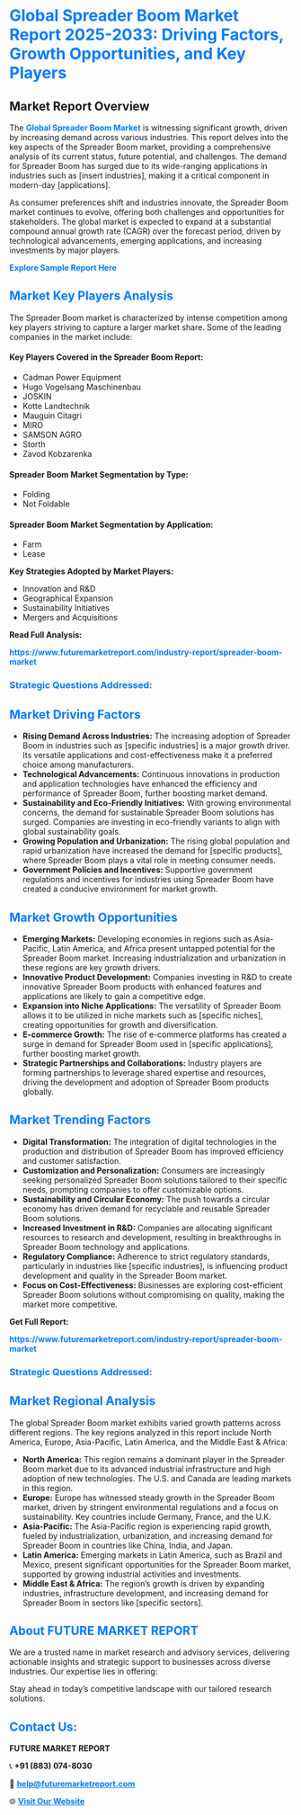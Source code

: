 <h1 style="color: #007BFF;">Global Spreader Boom Market Report 2025-2033: Driving Factors, Growth Opportunities, and Key Players</h1>

<section id="overview">
<h2>Market Report Overview</h2>
<p>The <a href="https://www.futuremarketreport.com/industry-report/spreader-boom-market" style="color: #007BFF; text-decoration: none;"><strong>Global Spreader Boom Market</strong></a> is witnessing significant growth, driven by increasing demand across various industries. This report delves into the key aspects of the Spreader Boom market, providing a comprehensive analysis of its current status, future potential, and challenges. The demand for Spreader Boom has surged due to its wide-ranging applications in industries such as [insert industries], making it a critical component in modern-day [applications].</p>
<p>As consumer preferences shift and industries innovate, the Spreader Boom market continues to evolve, offering both challenges and opportunities for stakeholders. The global market is expected to expand at a substantial compound annual growth rate (CAGR) over the forecast period, driven by technological advancements, emerging applications, and increasing investments by major players.</p>
</section>

<section id="overview">
<p><a href="https://www.futuremarketreport.com/request-sample/reportId=56402" style="color: #007BFF; text-decoration: none;"><strong>Explore Sample Report Here</strong></a></p>
</section>

<section id="key-players">
<h2 style="color: #007BFF;">Market Key Players Analysis</h2>
<p>The Spreader Boom market is characterized by intense competition among key players striving to capture a larger market share. Some of the leading companies in the market include:</p>
<h4>Key Players Covered in the Spreader Boom Report:</h4>
<ul><li>Cadman Power Equipment</li><li>Hugo Vogelsang Maschinenbau</li><li>JOSKIN</li><li>Kotte Landtechnik</li><li>Mauguin Citagri</li><li>MIRO</li><li>SAMSON AGRO</li><li>Storth</li><li>Zavod Kobzarenka</li></ul>
<h4>Spreader Boom Market Segmentation by Type:</h4>
<ul><li>Folding</li><li>Not Foldable</li></ul>

<h4>Spreader Boom Market Segmentation by Application:</h4>
<ul><li>Farm</li><li>Lease</li></ul>
<p><strong>Key Strategies Adopted by Market Players:</strong></p>
<ul>
<li>Innovation and R&D</li>
<li>Geographical Expansion</li>
<li>Sustainability Initiatives</li>
<li>Mergers and Acquisitions</li>
</ul>
</section>

<section>
<p><strong>Read Full Analysis: </strong></p><a href="https://www.futuremarketreport.com/industry-report/spreader-boom-market" style="color: #007BFF; text-decoration: none;"><strong>https://www.futuremarketreport.com/industry-report/spreader-boom-market</strong></a>
<h3 style="color: #007BFF;">Strategic Questions Addressed:</h3>
</section>

<section id="driving-factors">
<h2 style="color: #007BFF;">Market Driving Factors</h2>
<ul>
<li><strong>Rising Demand Across Industries:</strong> The increasing adoption of Spreader Boom in industries such as [specific industries] is a major growth driver. Its versatile applications and cost-effectiveness make it a preferred choice among manufacturers.</li>
<li><strong>Technological Advancements:</strong> Continuous innovations in production and application technologies have enhanced the efficiency and performance of Spreader Boom, further boosting market demand.</li>
<li><strong>Sustainability and Eco-Friendly Initiatives:</strong> With growing environmental concerns, the demand for sustainable Spreader Boom solutions has surged. Companies are investing in eco-friendly variants to align with global sustainability goals.</li>
<li><strong>Growing Population and Urbanization:</strong> The rising global population and rapid urbanization have increased the demand for [specific products], where Spreader Boom plays a vital role in meeting consumer needs.</li>
<li><strong>Government Policies and Incentives:</strong> Supportive government regulations and incentives for industries using Spreader Boom have created a conducive environment for market growth.</li>
</ul>
</section>

<section id="growth-opportunities">
<h2 style="color: #007BFF;">Market Growth Opportunities</h2>
<ul>
<li><strong>Emerging Markets:</strong> Developing economies in regions such as Asia-Pacific, Latin America, and Africa present untapped potential for the Spreader Boom market. Increasing industrialization and urbanization in these regions are key growth drivers.</li>
<li><strong>Innovative Product Development:</strong> Companies investing in R&D to create innovative Spreader Boom products with enhanced features and applications are likely to gain a competitive edge.</li>
<li><strong>Expansion into Niche Applications:</strong> The versatility of Spreader Boom allows it to be utilized in niche markets such as [specific niches], creating opportunities for growth and diversification.</li>
<li><strong>E-commerce Growth:</strong> The rise of e-commerce platforms has created a surge in demand for Spreader Boom used in [specific applications], further boosting market growth.</li>
<li><strong>Strategic Partnerships and Collaborations:</strong> Industry players are forming partnerships to leverage shared expertise and resources, driving the development and adoption of Spreader Boom products globally.</li>
</ul>
</section>

<section id="trending-factors">
<h2 style="color: #007BFF;">Market Trending Factors</h2>
<ul>
<li><strong>Digital Transformation:</strong> The integration of digital technologies in the production and distribution of Spreader Boom has improved efficiency and customer satisfaction.</li>
<li><strong>Customization and Personalization:</strong> Consumers are increasingly seeking personalized Spreader Boom solutions tailored to their specific needs, prompting companies to offer customizable options.</li>
<li><strong>Sustainability and Circular Economy:</strong> The push towards a circular economy has driven demand for recyclable and reusable Spreader Boom solutions.</li>
<li><strong>Increased Investment in R&D:</strong> Companies are allocating significant resources to research and development, resulting in breakthroughs in Spreader Boom technology and applications.</li>
<li><strong>Regulatory Compliance:</strong> Adherence to strict regulatory standards, particularly in industries like [specific industries], is influencing product development and quality in the Spreader Boom market.</li>
<li><strong>Focus on Cost-Effectiveness:</strong> Businesses are exploring cost-efficient Spreader Boom solutions without compromising on quality, making the market more competitive.</li>
</ul>
</section>

<section>
<p><strong>Get Full Report: </strong></p><a href="https://www.futuremarketreport.com/industry-report/spreader-boom-market" style="color: #007BFF; text-decoration: none;"><strong>https://www.futuremarketreport.com/industry-report/spreader-boom-market</strong></a>
<h3 style="color: #007BFF;">Strategic Questions Addressed:</h3>
</section>


<section id="regional-analysis">
<h2 style="color: #007BFF;">Market Regional Analysis</h2>
<p>The global Spreader Boom market exhibits varied growth patterns across different regions. The key regions analyzed in this report include North America, Europe, Asia-Pacific, Latin America, and the Middle East & Africa:</p>
<ul>
<li><strong>North America:</strong> This region remains a dominant player in the Spreader Boom market due to its advanced industrial infrastructure and high adoption of new technologies. The U.S. and Canada are leading markets in this region.</li>
<li><strong>Europe:</strong> Europe has witnessed steady growth in the Spreader Boom market, driven by stringent environmental regulations and a focus on sustainability. Key countries include Germany, France, and the U.K.</li>
<li><strong>Asia-Pacific:</strong> The Asia-Pacific region is experiencing rapid growth, fueled by industrialization, urbanization, and increasing demand for Spreader Boom in countries like China, India, and Japan.</li>
<li><strong>Latin America:</strong> Emerging markets in Latin America, such as Brazil and Mexico, present significant opportunities for the Spreader Boom market, supported by growing industrial activities and investments.</li>
<li><strong>Middle East & Africa:</strong> The region’s growth is driven by expanding industries, infrastructure development, and increasing demand for Spreader Boom in sectors like [specific sectors].</li>
</ul>
</section>

<footer>
<h2 style="color: #007BFF;">About FUTURE MARKET REPORT</h2>
<p>We are a trusted name in market research and advisory services, delivering actionable insights and strategic support to businesses across diverse industries. Our expertise lies in offering:</p>

<p>Stay ahead in today’s competitive landscape with our tailored research solutions.</p>

<h2 style="color: #007BFF;">Contact Us:</h2>
<p><strong>FUTURE MARKET REPORT</strong></p>
<p>📞 <strong>+91 (883) 074-8030</strong></p>
<p>📧 <strong><a href="mailto:help@futuremarketreport.com" style="color: #007BFF;">help@futuremarketreport.com</a></strong></p>
<p>🌐 <strong><a href="https://www.futuremarketreport.com/" style="color: #007BFF;">Visit Our Website</a></strong></p>
</footer>